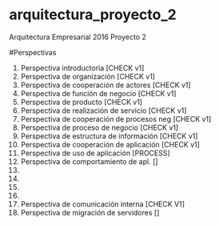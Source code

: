 # arquitectura_proyecto_2
Arquitectura Empresarial 2016 Proyecto 2

#Perspectivas
1. Perspectiva introductoria                  [CHECK v1]
2. Perspectiva de organización                [CHECK v1]
3. Perspectiva de cooperación de actores      [CHECK v1]
4. Perspectiva de función de negocio          [CHECK v1]
5. Perspectiva de producto                    [CHECK v1]
6. Perspectiva de realización de servicio     [CHECK v1]
7. Perspectiva de cooperación de procesos neg [CHECK v1]
8. Perspectiva de proceso de negocio          [CHECK v1]
9. Perspectiva de estructura de información   [CHECK v1]
10. Perspectiva de cooperación de aplicación  [CHECK v1]
11. Perspectiva de uso de aplicación          [PROCESS]
12. Perspectiva de comportamiento de apl.     [] 
13. 
14.
15. 
16.
17. Perspectiva de comunicación interna       [CHECK V1]
18. Perspectiva de migración de servidores    []
